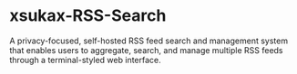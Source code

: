 # xsukax-RSS-Search
A privacy-focused, self-hosted RSS feed search and management system that enables users to aggregate, search, and manage multiple RSS feeds through a terminal-styled web interface.

